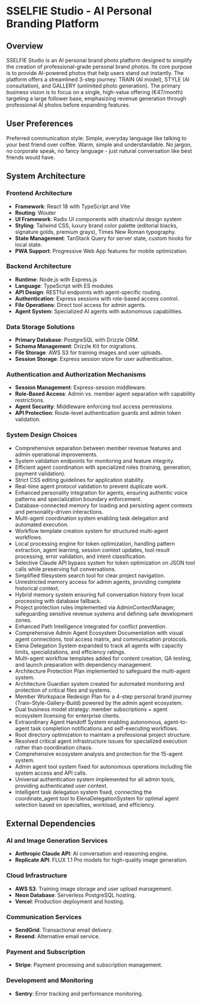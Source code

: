 # SSELFIE Studio - AI Personal Branding Platform

## Overview
SSELFIE Studio is an AI personal brand photo platform designed to simplify the creation of professional-grade personal brand photos. Its core purpose is to provide AI-powered photos that help users stand out instantly. The platform offers a streamlined 3-step journey: TRAIN (AI model), STYLE (AI consultation), and GALLERY (unlimited photo generation). The primary business vision is to focus on a single, high-value offering (€47/month) targeting a large follower base, emphasizing revenue generation through professional AI photos before expanding features.

## User Preferences
Preferred communication style: Simple, everyday language like talking to your best friend over coffee. Warm, simple and understandable. No jargon, no corporate speak, no fancy language - just natural conversation like best friends would have.

## System Architecture

### Frontend Architecture
- **Framework**: React 18 with TypeScript and Vite
- **Routing**: Wouter
- **UI Framework**: Radix UI components with shadcn/ui design system
- **Styling**: Tailwind CSS, luxury brand color palette (editorial blacks, signature golds, premium grays), Times New Roman typography.
- **State Management**: TanStack Query for server state, custom hooks for local state.
- **PWA Support**: Progressive Web App features for mobile optimization.

### Backend Architecture
- **Runtime**: Node.js with Express.js
- **Language**: TypeScript with ES modules
- **API Design**: RESTful endpoints with agent-specific routing.
- **Authentication**: Express sessions with role-based access control.
- **File Operations**: Direct tool access for admin agents.
- **Agent System**: Specialized AI agents with autonomous capabilities.

### Data Storage Solutions
- **Primary Database**: PostgreSQL with Drizzle ORM.
- **Schema Management**: Drizzle Kit for migrations.
- **File Storage**: AWS S3 for training images and user uploads.
- **Session Storage**: Express session store for user authentication.

### Authentication and Authorization Mechanisms
- **Session Management**: Express-session middleware.
- **Role-Based Access**: Admin vs. member agent separation with capability restrictions.
- **Agent Security**: Middleware enforcing tool access permissions.
- **API Protection**: Route-level authentication guards and admin token validation.

### System Design Choices
- Comprehensive separation between member revenue features and admin operational improvements.
- System validation endpoints for monitoring and feature integrity.
- Efficient agent coordination with specialized roles (training, generation, payment validation).
- Strict CSS editing guidelines for application stability.
- Real-time agent protocol validation to prevent duplicate work.
- Enhanced personality integration for agents, ensuring authentic voice patterns and specialization boundary enforcement.
- Database-connected memory for loading and persisting agent contexts and personality-driven interactions.
- Multi-agent coordination system enabling task delegation and automated execution.
- Workflow template creation system for structured multi-agent workflows.
- Local processing engine for token optimization, handling pattern extraction, agent learning, session context updates, tool result processing, error validation, and intent classification.
- Selective Claude API bypass system for token optimization on JSON tool calls while preserving full conversations.
- Simplified filesystem search tool for clear project navigation.
- Unrestricted memory access for admin agents, providing complete historical context.
- Hybrid memory system ensuring full conversation history from local processing with database fallback.
- Project protection rules implemented via AdminContextManager, safeguarding sensitive revenue systems and defining safe development zones.
- Enhanced Path Intelligence integrated for conflict prevention.
- Comprehensive Admin Agent Ecosystem Documentation with visual agent connections, tool access matrix, and communication protocols.
- Elena Delegation System expanded to track all agents with capacity limits, specializations, and efficiency ratings.
- Multi-agent workflow templates added for content creation, QA testing, and launch preparation with dependency management.
- Architecture Protection Plan implemented to safeguard the multi-agent system.
- Architecture Guardian system created for automated monitoring and protection of critical files and systems.
- Member Workspace Redesign Plan for a 4-step personal brand journey (Train-Style-Gallery-Build) powered by the admin agent ecosystem.
- Dual business model strategy: member subscriptions + agent ecosystem licensing for enterprise clients.
- Extraordinary Agent Handoff System enabling autonomous, agent-to-agent task completion notifications and self-executing workflows.
- Root directory optimization to maintain a professional project structure.
- Resolved critical agent infrastructure issues for specialized execution rather than coordination chaos.
- Comprehensive ecosystem analysis and protection for the 15-agent system.
- Admin agent tool system fixed for autonomous operations including file system access and API calls.
- Universal authentication system implemented for all admin tools, providing authenticated user context.
- Intelligent task delegation system fixed, connecting the coordinate_agent tool to ElenaDelegationSystem for optimal agent selection based on specialties, workload, and efficiency.

## External Dependencies

### AI and Image Generation Services
- **Anthropic Claude API**: AI conversation and reasoning engine.
- **Replicate API**: FLUX 1.1 Pro models for high-quality image generation.

### Cloud Infrastructure
- **AWS S3**: Training image storage and user upload management.
- **Neon Database**: Serverless PostgreSQL hosting.
- **Vercel**: Production deployment and hosting.

### Communication Services
- **SendGrid**: Transactional email delivery.
- **Resend**: Alternative email service.

### Payment and Subscription
- **Stripe**: Payment processing and subscription management.

### Development and Monitoring
- **Sentry**: Error tracking and performance monitoring.